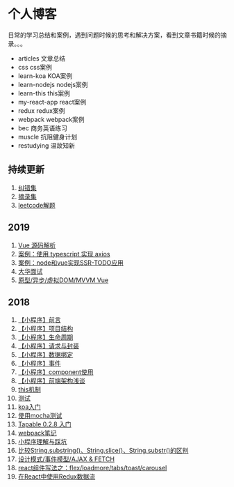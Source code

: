 # 个人博客

日常的学习总结和案例，遇到问题时候的思考和解决方案，看到文章书籍时候的摘录。。。

- articles 文章总结
- css css案例
- learn-koa KOA案例
- learn-nodejs nodejs案例
- learn-this this案例
- my-react-app react案例
- redux  redux案例
- webpack webpack案例
- bec 商务英语练习
- muscle 抗阻健身计划
- restudying 温故知新

## 持续更新
1. [纠错集](https://github.com/Adela2012/blog/blob/master/articles/%E7%BA%A0%E9%94%99%E9%9B%86.md)
1. [摘录集](https://github.com/Adela2012/blog/blob/master/articles/%E6%91%98%E5%BD%95%E9%9B%86.md)
1. [leetcode解题](https://github.com/Adela2012/leetcode)

## 2019
1. [Vue 源码解析](https://github.com/Adela2012/blog/tree/master/restudying/vue)
1. [案例：使用 typescript 实现 axios](https://github.com/Adela2012/ts-axios)
1. [案例：node和vue实现SSR-TODO应用](https://github.com/Adela2012/todo-ssr)
1. [大华面试](https://github.com/Adela2012/blog/blob/master/restudying/interview/%E5%A4%A7%E5%8D%8E%E9%9D%A2%E8%AF%95.md)
1. [原型/异步/虚拟DOM/MVVM Vue](https://github.com/Adela2012/blog/tree/master/restudying/js)

## 2018
1. [【小程序】前言](https://github.com/Adela2012/gitbook/blob/master/README.md)
1. [【小程序】项目结构](https://github.com/Adela2012/gitbook/blob/master/docs/project-structure/01.md)
1. [【小程序】生命周期](https://github.com/Adela2012/gitbook/blob/master/docs/lifecycle/01.md)
1. [【小程序】请求与封装](https://github.com/Adela2012/gitbook/blob/master/docs/http-promise/01.md)
1. [【小程序】数据绑定](https://github.com/Adela2012/gitbook/blob/master/docs/data-bind/01.md)
1. [【小程序】事件](https://github.com/Adela2012/gitbook/blob/master/docs/event/01.md)
1. [【小程序】component使用](https://github.com/Adela2012/gitbook/blob/master/docs/component/01.md)
1. [【小程序】前端架构浅谈](https://www.cnblogs.com/lilicat/p/10956728.html)
1. [this机制](https://github.com/Adela2012/blog/blob/master/articles/18-11-11.md)
1. [测试](https://github.com/Adela2012/blog/blob/master/articles/18-11-4.md)
1. [koa入门](https://github.com/Adela2012/blog/blob/master/articles/koa%E5%85%A5%E9%97%A8.md)
1. [使用mocha测试](https://github.com/Adela2012/blog/blob/master/articles/mocha%E6%B5%8B%E8%AF%95%E5%AD%A6%E4%B9%A0.md)
1. [Tapable 0.2.8 入门](https://github.com/Adela2012/blog/blob/master/articles/tapable0.2%E5%85%A5%E9%97%A8.md)
1. [webpack笔记](https://github.com/Adela2012/blog/blob/master/articles/webpack%E7%AC%94%E8%AE%B0.md)
1. [小程序理解与踩坑](https://github.com/Adela2012/blog/blob/master/articles/%E5%B0%8F%E7%A8%8B%E5%BA%8F%E8%B8%A9%E5%9D%91.md)
1. [比较String.substring()、String.slice()、String.substr()的区别](https://github.com/Adela2012/blog/blob/master/articles/%E6%AF%94%E8%BE%83String.substring()%E3%80%81String.slice()%E3%80%81String.substr()%E7%9A%84%E5%8C%BA%E5%88%AB.md)
1. [设计模式/事件模型/AJAX & FETCH](https://github.com/Adela2012/blog/blob/master/articles/%E8%AE%BE%E8%AE%A1%E6%A8%A1%E5%BC%8F.md)
1. [react组件写法之：flex/loadmore/tabs/toast/carousel](https://github.com/Adela2012/blog/tree/master/my-react-app/src/components)
1. [在React中使用Redux数据流](https://github.com/Adela2012/blog/tree/master/redux)
